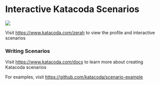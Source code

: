 # Interactive Katacoda Scenarios

[![](http://shields.katacoda.com/katacoda/zerah/count.svg)](https://www.katacoda.com/zerah "Get your profile on Katacoda.com")

Visit https://www.katacoda.com/zerah to view the profile and interactive scenarios

### Writing Scenarios
Visit https://www.katacoda.com/docs to learn more about creating Katacoda scenarios

For examples, visit https://github.com/katacoda/scenario-example
